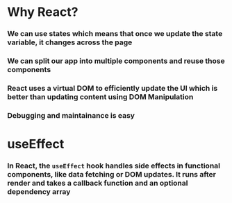 # Why React?
### We can use states which means that once we update the state variable, it changes across the page
### We can split our app into multiple components and reuse those components
### React uses a virtual DOM to efficiently update the UI which is better than updating content using DOM Manipulation
### Debugging and maintainance is easy

# useEffect
### In React, the `useEffect` hook handles side effects in functional components, like data fetching or DOM updates. It runs after render and takes a callback function and an optional dependency array
